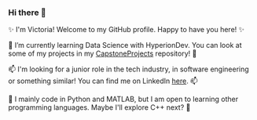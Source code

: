 ### Hi there 👋

✨ I'm Victoria! Welcome to my GitHub profile. Happy to have you here! ✨

🌱 I’m currently learning Data Science with HyperionDev. You can look at some of my projects in my [CapstoneProjects](https://github.com/victoriadw/CapstoneProjects) repository! 🌱

📫 I'm looking for a junior role in the tech industry, in software engineering or something similar! You can find me on LinkedIn [here](https://www.linkedin.com/in/victoria-daramy-williams/). 📫

🔭 I mainly code in Python and MATLAB, but I am open to learning other programming languages. Maybe I'll explore C++ next? 🔭

<!--
**victoriadw/victoriadw** is a ✨ _special_ ✨ repository because its `README.md` (this file) appears on your GitHub profile.

Here are some ideas to get you started:

- 🔭 I’m currently working on ...
- 🌱 I’m currently learning Data Science with HyperionDev
- 👯 I’m looking to collaborate on ...
- 🤔 I’m looking for help with ...
- 💬 Ask me about ...
- 📫 How to reach me: ...
- 😄 Pronouns: She/her
- ⚡ Fun fact: ...
-->
